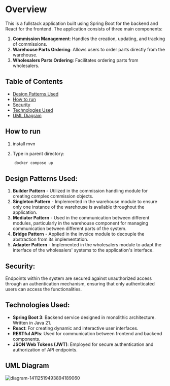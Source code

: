 

# Overview

This is a fullstack application built using Spring Boot for the backend and React for the frontend. The application consists of three main components:

1. **Commission Management**: Handles the creation, updating, and tracking of commissions.
2. **Warehouse Parts Ordering**: Allows users to order parts directly from the warehouse.
3. **Wholesalers Parts Ordering**: Facilitates ordering parts from wholesalers.


## Table of Contents

- [Design Patterns Used](#design-patterns-used)
- [How to run](#how-to-run)
- [Security](#security)
- [Technologies Used](#technologies-used)
- [UML Diagram](#uml-diagram)


## How to run 


1. install mvn

2. Type in parent directory:

```bash
    docker compose up
```


## Design Patterns Used:

1. **Builder Pattern** - Utilized in the commission handling module for creating complex commission objects.
2. **Singleton Pattern** - Implemented in the warehouse module to ensure only one instance of the warehouse is available throughout the application.
3. **Mediator Pattern** - Used in the communication between different modules, particularly in the warehouse component for managing communication between different parts of the system.
4. **Bridge Pattern** - Applied in the invoice module to decouple the abstraction from its implementation.
5. **Adapter Pattern** - Implemented in the wholesalers module to adapt the interface of the wholesalers' systems to the application's interface.

## Security:

Endpoints within the system are secured against unauthorized access through an authentication mechanism, ensuring that only authenticated users can access the functionalities.

## Technologies Used:

- **Spring Boot 3**: Backend service designed in monolithic architecture. Written in Java 21. 
- **React**: For creating dynamic and interactive user interfaces.
- **RESTful APIs**: Used for communication between frontend and backend components.
- **JSON Web Tokens (JWT)**: Employed for secure authentication and authorization of API endpoints.


## UML Diagram

![diagram-14112519493894189060](https://github.com/WojciechGos/Car-Service/assets/36795978/971fb941-8df7-4b48-a23a-c3463ddbbd23)
